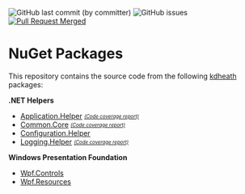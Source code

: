 ![GitHub last commit (by committer)](https://img.shields.io/github/last-commit/KevinDHeath/NugetPackages?label=last%20commit&style=plastic)
![GitHub issues](https://img.shields.io/github/issues/KevinDHeath/NugetPackages?style=plastic)
[![Pull Request Merged](https://github.com/KevinDHeath/NuGetPackages/actions/workflows/merged.yml/badge.svg)](https://github.com/KevinDHeath/NuGetPackages/actions/workflows/merged.yml)

# NuGet Packages
This repository contains the source code from the following [kdheath](https://www.nuget.org/packages?q=owner:KevinDHeath) packages:

__.NET Helpers__
- [Application.Helper](./src/Helper/Application.Helper) <sub><sup>[_(Code coverage report)_](https://kevindheath.github.io/codecoverage/helpertests/)</sup></sub>
- [Common.Core](./src/Common/Core) <sub><sup>[_(Code coverage report)_](https://kevindheath.github.io/codecoverage/coretests/)</sup></sub>
- [Configuration.Helper](./src/Helper/Configuration.Helper)
- [Logging.Helper](./src/Helper/Logging.Helper) <sub><sup>[_(Code coverage report)_](https://kevindheath.github.io/codecoverage/helpertests/)</sup></sub>

__Windows Presentation Foundation__
- [Wpf.Controls](./src/Wpf/Controls)
- [Wpf.Resources](./src/Wpf/Resources)
